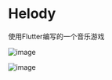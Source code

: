 # Helody

使用Flutter编写的一个音乐游戏

![image](https://github.com/oboard/Helody-Flutter/assets/23210180/94ccd61e-029c-4320-8395-1cb7ddf10551)

![image](https://github.com/oboard/Helody-Flutter/assets/23210180/ffd02f8d-eccb-4fbe-b789-d5444da3fac8)
